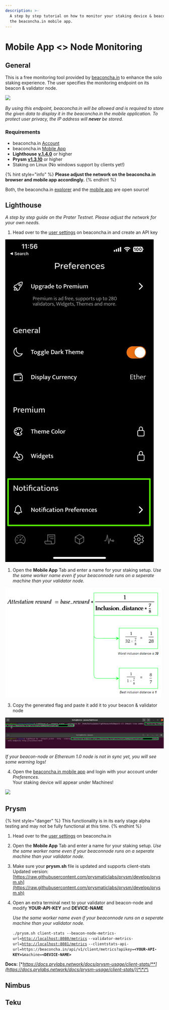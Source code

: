 ```yaml
---
description: >-
  A step by step tutorial on how to monitor your staking device & beaconnode on
  the beaconcha.in mobile app.
---
```


# Mobile App &lt;&gt; Node Monitoring

## General

This is a free monitoring tool provided by [beaconcha.in](https://beaconcha.in/) to enhance the solo staking experience. The user specifies the monitoring endpoint on its beacon & validator node.  


![](../.gitbook/assets/image%20%28209%29.png)

_By using this endpoint, beaconcha.in will be allowed and is required to store the given data to display it in the beaconcha.in the mobile application. To protect user privacy, the IP address will **never** be stored._  


### **Requirements**

* beaconcha.in [Account](https://beaconcha.in/register) 
* beaconcha.in [Mobile App](https://beaconcha.in/mobile) 
* **Lighthouse**  [**v.1.4.0**](https://github.com/sigp/lighthouse/releases) or higher
* **Prysm** [**v1.3.10**](https://github.com/prysmaticlabs/prysm/releases) or higher
* Staking on Linux \(No windows support by clients yet!\)

{% hint style="info" %}
**Please adjust the network on the beaconcha.in browser and mobile app accordingly.**
{% endhint %}

Both, the beaconcha.in [explorer](https://github.com/gobitfly/eth2-beaconchain-explorer) and the [mobile app](https://github.com/gobitfly/eth2-beaconchain-explorer-app) are open source!

## Lighthouse

_A step by step guide on the Prater Testnet. Please adjust the network for your own needs._

1. Head over to the [user settings](https://beaconcha.in/user/settings#api) on beaconcha.in and create an API key 

![](../.gitbook/assets/image%20%2811%29.png)

1. Open the **Mobile App** Tab and enter a name for your staking setup.  _Use the same worker name even if your beaconnode runs on a seperate machine than your validator node._

![beaconcha.in/user/settings](../.gitbook/assets/grafik%20%282%29.png)

3. Copy the generated flag and paste it add it to your beacon & validator node

![Lighthouse Beacon &amp; Validator node](../.gitbook/assets/image%20%2822%29.png)

_If your beacon-node or Ethereum 1.0 node is not in sync yet, you will see some warning logs!_

4. Open the [beaconcha.in mobile app](https://beaconcha.in/mobile) and login with your account under _Preferences._  
     Your staking device will appear under Machines!  


![](../.gitbook/assets/grafik%20%285%29.png)

## Prysm

{% hint style="danger" %}
This functionality is in its early stage alpha testing and may not be fully functional at this time.
{% endhint %}

1. Head over to the [user settings](https://beaconcha.in/user/settings) on beaconcha.in 
2. Open the **Mobile App** Tab and enter a name for your staking setup.  _Use the same worker name even if your beaconnode runs on a seperate machine than your validator node._ 
3. Make sure your **prysm.sh** file is updated and supports client-stats Updated version: [https://raw.githubusercontent.com/prysmaticlabs/prysm/develop/prysm.sh](https://raw.githubusercontent.com/prysmaticlabs/prysm/develop/prysm.sh) 
4. Open an extra terminal next to your validator and beacon-node and modify **YOUR-API-KEY** and **DEVICE-NAME**  


   _Use the same worker name even if your beaconnode runs on a seperate machine than your validator node._

  
   `./prysm.sh client-stats --beacon-node-metrics-url=`[`http://localhost:8080/metrics`](http://localhost:8080/metrics) `--validator-metrics-url=`[`http://localhost:8081/metrics`](http://localhost:8081/metrics) `--clientstats-api-url=https://beaconcha.in/api/v1/client/metrics?apikey=`**`<YOUR-API-KEY>`**`&machine=`**`<DEVICE-NAME>`**

**Docs:** [**https://docs.prylabs.network/docs/prysm-usage/client-stats/**](https://docs.prylabs.network/docs/prysm-usage/client-stats/)\*\*\*\*

## Nimbus 



## Teku

